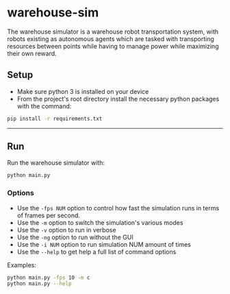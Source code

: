 # warehouse-sim
The warehouse simulator is a warehouse robot transportation system, with robots existing as autonomous agents which are tasked with transporting resources between points while having to manage power while maximizing their own reward. 


## Setup
- Make sure python 3 is installed on your device
- From the project's root directory install the necessary python packages with the command:

```bash
pip install -r requirements.txt
```

---

## Run
Run the warehouse simulator with:
<!-- add command options to run competitive or cooperative, fps, etc.-->
```bash
python main.py
```

### Options 
- Use the `-fps NUM` option to control how fast the simulation runs in terms of frames per second.
- Use the `-m` option to switch the simulation's various modes
- Use the `-v` option to run in verbose
- Use the `-ng` option to run without the GUI
- Use the `-i NUM` option to run simulation NUM amount of times 
- Use the `--help` to get help a full list of command options

Examples:
```bash
python main.py -fps 10 -m c
python main.py --help
```